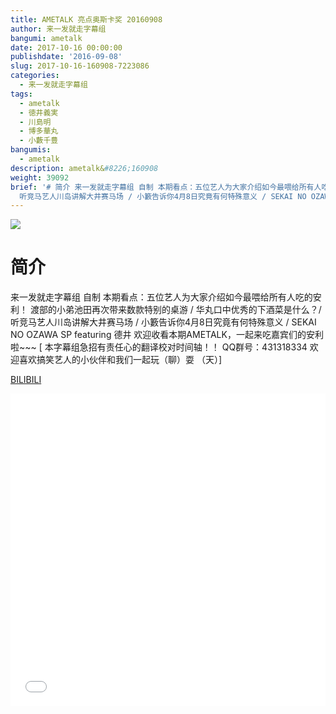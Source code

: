 ```yaml
---
title: AMETALK 亮点奥斯卡奖 20160908
author: 来一发就走字幕组
bangumi: ametalk
date: 2017-10-16 00:00:00
publishdate: '2016-09-08'
slug: 2017-10-16-160908-7223086
categories:
  - 来一发就走字幕组
tags:
  - ametalk
  - 徳井義実
  - 川島明
  - 博多華丸
  - 小藪千豊
bangumis:
  - ametalk
description: ametalk&#8226;160908
weight: 39092
brief: '# 简介 来一发就走字幕组 自制 本期看点：五位艺人为大家介绍如今最喂给所有人吃的安利！ 渡部的小弟池田再次带来数款特别的桌游 / 华丸口中优秀的下酒菜是什么？/
  听竞马艺人川岛讲解大井赛马场 / 小籔告诉你4月8日究竟有何特殊意义 / SEKAI NO OZAWA SP featuring 德井 欢迎收看本期AMETALK，一起来吃嘉宾们的安利啦~~~'
---
```


![](https://i.imgur.com/4rIWDjr.jpg)

# 简介  
来一发就走字幕组 自制 
本期看点：五位艺人为大家介绍如今最喂给所有人吃的安利！
渡部的小弟池田再次带来数款特别的桌游 / 华丸口中优秀的下酒菜是什么？/ 听竞马艺人川岛讲解大井赛马场 / 小籔告诉你4月8日究竟有何特殊意义 / SEKAI NO OZAWA SP featuring 德井 
欢迎收看本期AMETALK，一起来吃嘉宾们的安利啦~~~
[ 本字幕组急招有责任心的翻译校对时间轴！！ QQ群号：431318334 欢迎喜欢搞笑艺人的小伙伴和我们一起玩（聊）耍 （天）]

  [BILIBILI](https://www.bilibili.com/video/av7223086/)


<div class="vcontainer">  <iframe class='video' src="//www.bilibili.com/blackboard/player.html?aid=7223086" width="100%" height="500" frameborder="0" allowfullscreen="allowfullscreen"></iframe></div>

